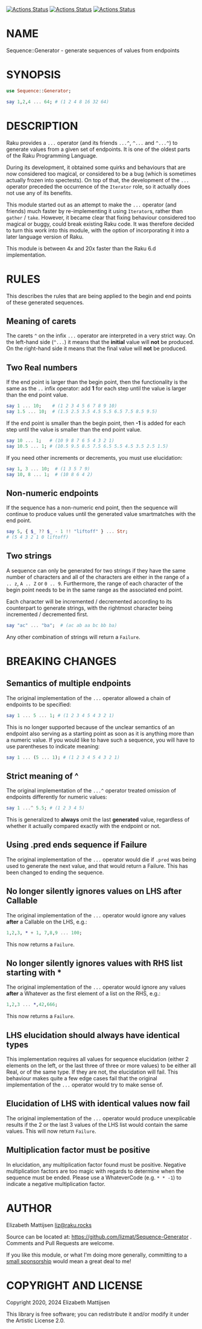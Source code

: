 [![Actions Status](https://github.com/lizmat/Sequence-Generator/actions/workflows/linux.yml/badge.svg)](https://github.com/lizmat/Sequence-Generator/actions) [![Actions Status](https://github.com/lizmat/Sequence-Generator/actions/workflows/macos.yml/badge.svg)](https://github.com/lizmat/Sequence-Generator/actions) [![Actions Status](https://github.com/lizmat/Sequence-Generator/actions/workflows/windows.yml/badge.svg)](https://github.com/lizmat/Sequence-Generator/actions)

NAME
====

Sequence::Generator - generate sequences of values from endpoints

SYNOPSIS
========

```raku
use Sequence::Generator;

say 1,2,4 ... 64; # (1 2 4 8 16 32 64)
```

DESCRIPTION
===========

Raku provides a `...` operator (and its friends `...^`, `^...` and `^...^`) to generate values from a given set of endpoints. It is one of the oldest parts of the Raku Programming Language.

During its development, it obtained some quirks and behaviours that are now considered too magical, or considered to be a bug (which is sometimes actually frozen into spectests). On top of that, the development of the `...` operator preceded the occurrence of the `Iterator` role, so it actually does not use any of its benefits.

This module started out as an attempt to make the `...` operator (and friends) much faster by re-implementing it using `Iterator`s, rather than `gather` / `take`. However, it became clear that fixing behaviour considered too magical or buggy, could break existing Raku code. It was therefore decided to turn this work into this module, with the option of incorporating it into a later language version of Raku.

This module is between 4x and 20x faster than the Raku 6.d implementation.

RULES
=====

This describes the rules that are being applied to the begin and end points of these generated sequences.

Meaning of carets
-----------------

The carets `^` on the infix `...` operator are interpreted in a very strict way. On the left-hand side (`^...`) it means that the **initial** value will **not** be produced. On the right-hand side it means that the final value will **not** be produced.

Two Real numbers
----------------

If the end point is larger than the begin point, then the functionality is the same as the `..` infix operator: add **1** for each step until the value is larger than the end point value.

```raku
say 1 ... 10;    # (1 2 3 4 5 6 7 8 9 10)
say 1.5 ... 10;  # (1.5 2.5 3.5 4.5 5.5 6.5 7.5 8.5 9.5)
```

If the end point is smaller than the begin point, then **-1** is added for each step until the value is smaller than the end point value.

```raku
say 10 ... 1;   # (10 9 8 7 6 5 4 3 2 1)
say 10.5 ... 1; # (10.5 9.5 8.5 7.5 6.5 5.5 4.5 3.5 2.5 1.5)
```

If you need other increments or decrements, you must use elucidation:

```raku
say 1, 3 ... 10;  # (1 3 5 7 9)
say 10, 8 ... 1;  # (10 8 6 4 2)
```

Non-numeric endpoints
---------------------

If the sequence has a non-numeric end point, then the sequence will continue to produce values until the generated value smartmatches with the end point.

```raku
say 5, { $_ ?? $_ - 1 !! "liftoff" } ... Str;
# (5 4 3 2 1 0 liftoff)
```

Two strings
-----------

A sequence can only be generated for two strings if they have the same number of characters and all of the characters are either in the range of `a .. z`, `A .. Z` or `0 .. 9`. Furthermore, the range of each character of the begin point needs to be in the same range as the associated end point.

Each character will be incremented / decremented according to its counterpart to generate strings, with the rightmost character being incremented / decremented first.

```raku
say "ac" ... "ba";  # (ac ab aa bc bb ba)
```

Any other combination of strings will return a `Failure`.

BREAKING CHANGES
================

Semantics of multiple endpoints
-------------------------------

The original implementation of the `...` operator allowed a chain of endpoints to be specified:

```raku
say 1 ... 5 ... 1; # (1 2 3 4 5 4 3 2 1)
```

This is no longer supported because of the unclear semantics of an endpoint also serving as a starting point as soon as it is anything more than a numeric value. If you would like to have such a sequence, you will have to use parentheses to indicate meaning:

```raku
say 1 ... (5 ... 1); # (1 2 3 4 5 4 3 2 1)
```

Strict meaning of ^
-------------------

The original implementation of the `...^` operator treated omission of endpoints differently for numeric values:

```raku
say 1 ...^ 5.5; # (1 2 3 4 5)
```

This is generalized to **always** omit the last **generated** value, regardless of whether it actually compared exactly with the endpoint or not.

Using .pred ends sequence if Failure
------------------------------------

The original implementation of the `...` operator would die if `.pred` was being used to generate the next value, and that would return a Failure. This has been changed to ending the sequence.

No longer silently ignores values on LHS after Callable
-------------------------------------------------------

The original implementation of the `...` operator would ignore any values **after** a Callable on the LHS, e.g.:

```raku
1,2,3, * + 1, 7,8,9 ... 100;
```

This now returns a `Failure`.

No longer silently ignores values with RHS list starting with *
---------------------------------------------------------------

The original implementation of the `...` operator would ignore any values **after** a Whatever as the first element of a list on the RHS, e.g.:

```raku
1,2,3 ... *,42,666;
```

This now returns a `Failure`.

LHS elucidation should always have identical types
--------------------------------------------------

This implementation requires all values for sequence elucidation (either 2 elements on the left, or the last three of three or more values) to be either all Real, or of the same type. If they are not, the elucidation will fail. This behaviour makes quite a few edge cases fail that the original implementation of the `...` operator would try to make sense of.

Elucidation of LHS with identical values now fail
-------------------------------------------------

The original implementation of the `...` operator would produce unexplicable results if the 2 or the last 3 values of the LHS list would contain the same values. This will now return `Failure`.

Multiplication factor must be positive
--------------------------------------

In elucidation, any multiplication factor found must be positive. Negative multiplication factors are too magic with regards to determine when the sequence must be ended. Please use a WhateverCode (e.g. `* * -1`) to indicate a negative multiplication factor.

AUTHOR
======

Elizabeth Mattijsen <liz@raku.rocks>

Source can be located at: https://github.com/lizmat/Sequence-Generator . Comments and Pull Requests are welcome.

If you like this module, or what I'm doing more generally, committing to a [small sponsorship](https://github.com/sponsors/lizmat/) would mean a great deal to me!

COPYRIGHT AND LICENSE
=====================

Copyright 2020, 2024 Elizabeth Mattijsen

This library is free software; you can redistribute it and/or modify it under the Artistic License 2.0.

